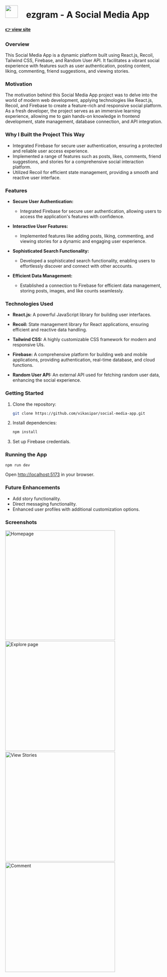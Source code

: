 # <img src="https://cdn-icons-png.flaticon.com/512/1617/1617193.png" width="40">  &nbsp;&nbsp; ezgram - A Social Media App
#### [ 👉 view site](https://ezgram.vercel.app/)
### Overview
This Social Media App is a dynamic platform built using React.js, Recoil, Tailwind CSS, Firebase, and Random User API. It facilitates a vibrant social experience with features such as user authentication, posting content, liking, commenting, friend suggestions, and viewing stories.

### Motivation

The motivation behind this Social Media App project was to delve into the world of modern web development, applying technologies like React.js, Recoil, and Firebase to create a feature-rich and responsive social platform. As a fresh developer, the project serves as an immersive learning experience, allowing me to gain hands-on knowledge in frontend development, state management, database connection, and API integration.

### Why I Built the Project This Way
- Integrated Firebase for secure user authentication, ensuring a protected and reliable user access experience.
- Implemented a range of features such as posts, likes, comments, friend suggestions, and stories for a comprehensive social interaction platform.
- Utilized Recoil for efficient state management, providing a smooth and reactive user interface.

### Features

- **Secure User Authentication:**
  - Integrated Firebase for secure user authentication, allowing users to access the application's features with confidence.

- **Interactive User Features:**
  - Implemented features like adding posts, liking, commenting, and viewing stories for a dynamic and engaging user experience.

- **Sophisticated Search Functionality:**
  - Developed a sophisticated search functionality, enabling users to effortlessly discover and connect with other accounts.

- **Efficient Data Management:**
  - Established a connection to Firebase for efficient data management, storing posts, images, and like counts seamlessly.

### Technologies Used

- **React.js:** A powerful JavaScript library for building user interfaces.
  
- **Recoil:** State management library for React applications, ensuring efficient and reactive data handling.
  
- **Tailwind CSS:** A highly customizable CSS framework for modern and responsive UIs.
  
- **Firebase:** A comprehensive platform for building web and mobile applications, providing authentication, real-time database, and cloud functions.
  
- **Random User API:** An external API used for fetching random user data, enhancing the social experience.

### Getting Started
1. Clone the repository:
   ```bash
   git clone https://github.com/vikasipar/social-media-app.git
   ```
2. Install dependencies:
   ```bash
   npm install
   ```
3. Set up Firebase credentials.

### Running the App
```bash
npm run dev
```
Open [http://localhost:5173](http://localhost:5173) in your browser.

### Future Enhancements
- Add story functionality.
- Direct messaging functionality.
- Enhanced user profiles with additional customization options.

### Screenshots
<img src="https://github.com/vikasipar/social-media-app/assets/98696526/c2685f2f-f73c-458b-96f6-51afb95d997c" width="350" title="Home Page" alt="Homepage"> &nbsp;&nbsp; 
<img src="https://github.com/vikasipar/social-media-app/assets/98696526/64768522-d094-46e4-9ee9-bdb908f5639a" width="350" title="Explore Page" alt="Explore page"> &nbsp;&nbsp; 
<img src="https://github.com/vikasipar/social-media-app/assets/98696526/6a4bfcdb-90bc-4fbe-a6f5-a20aa2dd2abc" width="350" title="View Stories" alt="View Stories"> &nbsp;&nbsp; 
<img src="https://github.com/vikasipar/social-media-app/assets/98696526/7cfd3132-6686-4009-a02e-b7f6b6f0c9cc" width="350" title="Comment" alt="Comment">

